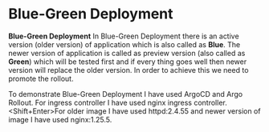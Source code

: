 # Blue-Green Deployment

**Blue-Green Deployment** In Blue-Green Deployment there is an active version (older version) of application which is also called as **Blue**. The newer version of application is called as preview version (also called as **Green**) which will be tested first and if every thing goes well then newer version will replace the older version. In order to achieve this we need to promote the rollout.

To demonstrate Blue-Green Deployment I have used ArgoCD and Argo Rollout. For ingress controller I have used nginx ingress controller.<Shift+Enter>For older image I have used httpd:2.4.55 and newer version of image I have used nginx:1.25.5. 

